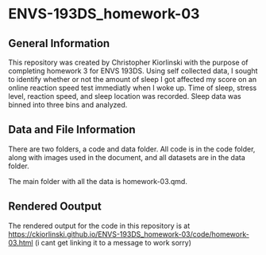 # ENVS-193DS_homework-03

## General Information

This repository was created by Christopher Kiorlinski with the purpose of completing homework 3 for ENVS 193DS.
Using self collected data, I sought to identify whether or not the amount of sleep I got affected my score on an online reaction speed test immediatly when I woke up. Time of sleep, stress level, reaction speed, and sleep location was recorded. Sleep data was binned into three bins and analyzed.

## Data and File Information

There are two folders, a code and data folder. All code is in the code folder, along with images used in the document, and all datasets are in the data folder.

The main folder with all the data is homework-03.qmd.

## Rendered Ooutput

The rendered output for the code in this repository is at https://ckiorlinski.github.io/ENVS-193DS_homework-03/code/homework-03.html (i cant get linking it to a message to work sorry)